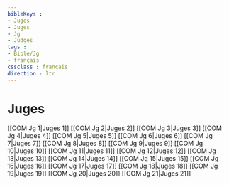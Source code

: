 ```yaml
---
bibleKeys : 
- Juges
- Juges
- Jg
- Judges
tags : 
- Bible/Jg
- français
cssclass : français
direction : ltr
---
```


# Juges

[[COM Jg 1|Juges 1]]
[[COM Jg 2|Juges 2]]
[[COM Jg 3|Juges 3]]
[[COM Jg 4|Juges 4]]
[[COM Jg 5|Juges 5]]
[[COM Jg 6|Juges 6]]
[[COM Jg 7|Juges 7]]
[[COM Jg 8|Juges 8]]
[[COM Jg 9|Juges 9]]
[[COM Jg 10|Juges 10]]
[[COM Jg 11|Juges 11]]
[[COM Jg 12|Juges 12]]
[[COM Jg 13|Juges 13]]
[[COM Jg 14|Juges 14]]
[[COM Jg 15|Juges 15]]
[[COM Jg 16|Juges 16]]
[[COM Jg 17|Juges 17]]
[[COM Jg 18|Juges 18]]
[[COM Jg 19|Juges 19]]
[[COM Jg 20|Juges 20]]
[[COM Jg 21|Juges 21]]
